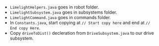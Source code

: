 - `LimelightHelpers.java` goes in robot folder.
- `LimelightSubsystem.java` goes in subsystems folder.
- `LimelightCommand.java` goes in commands folder.
- In `Constants.java`, start copying at `// Start copy here` and end at `// End copy Here`.
- Copy `driveToDist()` decleration from `DriveSubsystem.java` to our drive subsystem.
